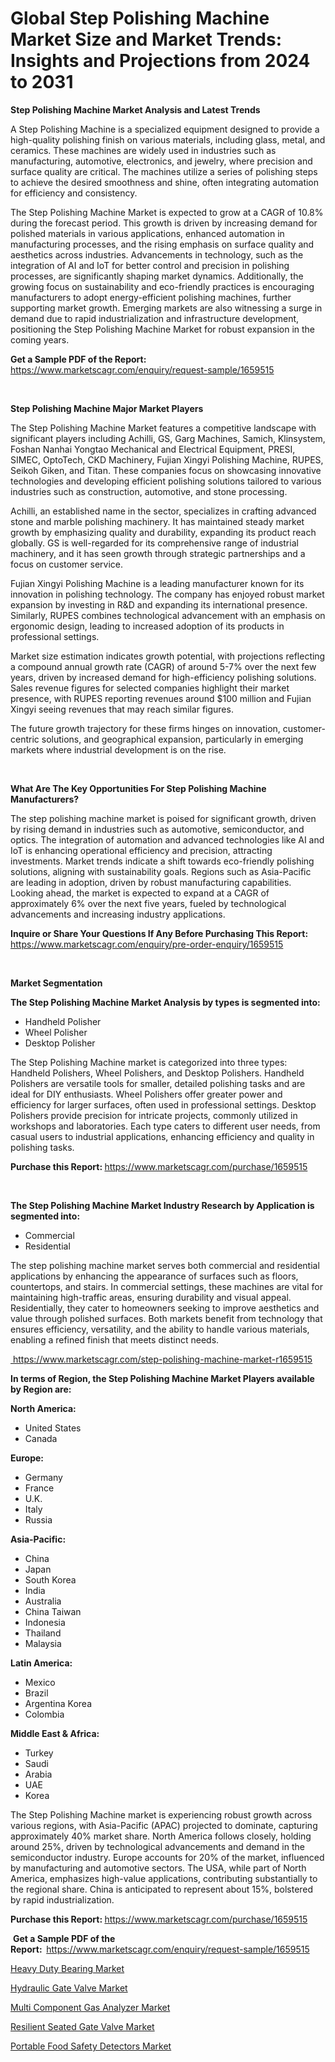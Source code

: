 <p><h1>Global Step Polishing Machine Market Size and Market Trends: Insights and Projections from 2024 to 2031</h1></p><p><strong>Step Polishing Machine Market Analysis and Latest Trends</strong></p>
<p><p>A Step Polishing Machine is a specialized equipment designed to provide a high-quality polishing finish on various materials, including glass, metal, and ceramics. These machines are widely used in industries such as manufacturing, automotive, electronics, and jewelry, where precision and surface quality are critical. The machines utilize a series of polishing steps to achieve the desired smoothness and shine, often integrating automation for efficiency and consistency.</p><p>The Step Polishing Machine Market is expected to grow at a CAGR of 10.8% during the forecast period. This growth is driven by increasing demand for polished materials in various applications, enhanced automation in manufacturing processes, and the rising emphasis on surface quality and aesthetics across industries. Advancements in technology, such as the integration of AI and IoT for better control and precision in polishing processes, are significantly shaping market dynamics. Additionally, the growing focus on sustainability and eco-friendly practices is encouraging manufacturers to adopt energy-efficient polishing machines, further supporting market growth. Emerging markets are also witnessing a surge in demand due to rapid industrialization and infrastructure development, positioning the Step Polishing Machine Market for robust expansion in the coming years.</p></p>
<p><strong>Get a Sample PDF of the Report:&nbsp;</strong> <a href="https://www.marketscagr.com/enquiry/request-sample/1659515?utm_campaign=1944&utm_medium=2&utm_source=Github&utm_content=ia&utm_term=27122024&utm_id=step-polishing-machine">https://www.marketscagr.com/enquiry/request-sample/1659515</a></p>
<p>&nbsp;</p>
<p><strong>Step Polishing Machine Major Market Players</strong></p>
<p><p>The Step Polishing Machine Market features a competitive landscape with significant players including Achilli, GS, Garg Machines, Samich, Klinsystem, Foshan Nanhai Yongtao Mechanical and Electrical Equipment, PRESI, SIMEC, OptoTech, CKD Machinery, Fujian Xingyi Polishing Machine, RUPES, Seikoh Giken, and Titan. These companies focus on showcasing innovative technologies and developing efficient polishing solutions tailored to various industries such as construction, automotive, and stone processing.</p><p>Achilli, an established name in the sector, specializes in crafting advanced stone and marble polishing machinery. It has maintained steady market growth by emphasizing quality and durability, expanding its product reach globally. GS is well-regarded for its comprehensive range of industrial machinery, and it has seen growth through strategic partnerships and a focus on customer service.</p><p>Fujian Xingyi Polishing Machine is a leading manufacturer known for its innovation in polishing technology. The company has enjoyed robust market expansion by investing in R&D and expanding its international presence. Similarly, RUPES combines technological advancement with an emphasis on ergonomic design, leading to increased adoption of its products in professional settings.</p><p>Market size estimation indicates growth potential, with projections reflecting a compound annual growth rate (CAGR) of around 5-7% over the next few years, driven by increased demand for high-efficiency polishing solutions. Sales revenue figures for selected companies highlight their market presence, with RUPES reporting revenues around $100 million and Fujian Xingyi seeing revenues that may reach similar figures.</p><p>The future growth trajectory for these firms hinges on innovation, customer-centric solutions, and geographical expansion, particularly in emerging markets where industrial development is on the rise.</p></p>
<p>&nbsp;</p>
<p><strong>What Are The Key Opportunities For Step Polishing Machine Manufacturers?</strong></p>
<p><p>The step polishing machine market is poised for significant growth, driven by rising demand in industries such as automotive, semiconductor, and optics. The integration of automation and advanced technologies like AI and IoT is enhancing operational efficiency and precision, attracting investments. Market trends indicate a shift towards eco-friendly polishing solutions, aligning with sustainability goals. Regions such as Asia-Pacific are leading in adoption, driven by robust manufacturing capabilities. Looking ahead, the market is expected to expand at a CAGR of approximately 6% over the next five years, fueled by technological advancements and increasing industry applications.</p></p>
<p><strong>Inquire or Share Your Questions If Any Before Purchasing This Report:</strong> <a href="https://www.marketscagr.com/enquiry/pre-order-enquiry/1659515?utm_campaign=1944&utm_medium=2&utm_source=Github&utm_content=ia&utm_term=27122024&utm_id=step-polishing-machine">https://www.marketscagr.com/enquiry/pre-order-enquiry/1659515</a></p>
<p>&nbsp;</p>
<p><strong>Market Segmentation</strong></p>
<p><strong>The Step Polishing Machine Market Analysis by types is segmented into:</strong></p>
<p><ul><li>Handheld Polisher</li><li>Wheel Polisher</li><li>Desktop Polisher</li></ul></p>
<p><p>The Step Polishing Machine market is categorized into three types: Handheld Polishers, Wheel Polishers, and Desktop Polishers. Handheld Polishers are versatile tools for smaller, detailed polishing tasks and are ideal for DIY enthusiasts. Wheel Polishers offer greater power and efficiency for larger surfaces, often used in professional settings. Desktop Polishers provide precision for intricate projects, commonly utilized in workshops and laboratories. Each type caters to different user needs, from casual users to industrial applications, enhancing efficiency and quality in polishing tasks.</p></p>
<p><strong>Purchase this Report:&nbsp;</strong><a href="https://www.marketscagr.com/purchase/1659515?utm_campaign=1944&utm_medium=2&utm_source=Github&utm_content=ia&utm_term=27122024&utm_id=step-polishing-machine">https://www.marketscagr.com/purchase/1659515</a></p>
<p>&nbsp;</p>
<p><strong>The Step Polishing Machine Market Industry Research by Application is segmented into:</strong></p>
<p><ul><li>Commercial</li><li>Residential</li></ul></p>
<p><p>The step polishing machine market serves both commercial and residential applications by enhancing the appearance of surfaces such as floors, countertops, and stairs. In commercial settings, these machines are vital for maintaining high-traffic areas, ensuring durability and visual appeal. Residentially, they cater to homeowners seeking to improve aesthetics and value through polished surfaces. Both markets benefit from technology that ensures efficiency, versatility, and the ability to handle various materials, enabling a refined finish that meets distinct needs.</p></p>
<p><a href="https://www.marketscagr.com/step-polishing-machine-market-r1659515?utm_campaign=1944&utm_medium=2&utm_source=Github&utm_content=ia&utm_term=27122024&utm_id=step-polishing-machine">&nbsp;https://www.marketscagr.com/step-polishing-machine-market-r1659515</a></p>
<p><strong>In terms of Region, the Step Polishing Machine Market Players available by Region are:</strong></p>
<p>
    <p> <strong> North America: </strong>
        <ul>
            <li>United States</li>
            <li>Canada</li>
        </ul>
        </p> 
    <p> <strong> Europe: </strong>
        <ul>
            <li>Germany</li>
            <li>France</li>
            <li>U.K.</li>
            <li>Italy</li>
            <li>Russia</li>
        </ul>
        </p> 
    <p> <strong> Asia-Pacific: </strong>
        <ul>
            <li>China</li>
            <li>Japan</li>
            <li>South Korea</li>
            <li>India</li>
            <li>Australia</li>
            <li>China Taiwan</li>
            <li>Indonesia</li>
            <li>Thailand</li>
            <li>Malaysia</li>
        </ul>
        </p> 
    <p> <strong> Latin America: </strong>
        <ul>
            <li>Mexico</li>
            <li>Brazil</li>
            <li>Argentina Korea</li>
            <li>Colombia</li>
        </ul>
        </p> 
    <p> <strong> Middle East & Africa: </strong>
        <ul>
            <li>Turkey</li>
            <li>Saudi</li>
            <li>Arabia</li>
            <li>UAE</li>
            <li>Korea</li>
        </ul>
    </p>
    </p>
<p><p>The Step Polishing Machine market is experiencing robust growth across various regions, with Asia-Pacific (APAC) projected to dominate, capturing approximately 40% market share. North America follows closely, holding around 25%, driven by technological advancements and demand in the semiconductor industry. Europe accounts for 20% of the market, influenced by manufacturing and automotive sectors. The USA, while part of North America, emphasizes high-value applications, contributing substantially to the regional share. China is anticipated to represent about 15%, bolstered by rapid industrialization.</p></p>
<p><strong>Purchase this Report: </strong><a href="https://www.marketscagr.com/purchase/1659515?utm_campaign=1944&utm_medium=2&utm_source=Github&utm_content=ia&utm_term=27122024&utm_id=step-polishing-machine">https://www.marketscagr.com/purchase/1659515</a></p>
<p>&nbsp;<strong>Get a Sample PDF of the Report:&nbsp;&nbsp;</strong><a href="https://www.marketscagr.com/enquiry/request-sample/1659515?utm_campaign=1944&utm_medium=2&utm_source=Github&utm_content=ia&utm_term=27122024&utm_id=step-polishing-machine">https://www.marketscagr.com/enquiry/request-sample/1659515</a></p>
<p><strong></strong></p>
<p><p><a href="https://www.linkedin.com/pulse/comprehensive-heavy-duty-bearing-report-industry-analysis-rxd6f?utm_campaign=1944&utm_medium=2&utm_source=Github&utm_content=ia&utm_term=27122024&utm_id=step-polishing-machine">Heavy Duty Bearing Market</a></p><p><a href="https://www.linkedin.com/pulse/forecast-report-hydraulic-gate-valve-industry-expected-growth-nliyf?utm_campaign=1944&utm_medium=2&utm_source=Github&utm_content=ia&utm_term=27122024&utm_id=step-polishing-machine">Hydraulic Gate Valve Market</a></p><p><a href="https://www.linkedin.com/pulse/multi-component-gas-analyzer-market-size-growing-cagr-131-forecast-jxtyf?utm_campaign=1944&utm_medium=2&utm_source=Github&utm_content=ia&utm_term=27122024&utm_id=step-polishing-machine">Multi Component Gas Analyzer Market</a></p><p><a href="https://www.linkedin.com/pulse/delving-growth-market-resilient-seated-gate-valve-expected-rsy3f?utm_campaign=1944&utm_medium=2&utm_source=Github&utm_content=ia&utm_term=27122024&utm_id=step-polishing-machine">Resilient Seated Gate Valve Market</a></p><p><a href="https://github.com/MarciaRunte/Market-Research-Report-List-1/blob/main/portable-food-safety-detectors-market.md?utm_campaign=1944&utm_medium=2&utm_source=Github&utm_content=ia&utm_term=27122024&utm_id=step-polishing-machine">Portable Food Safety Detectors Market</a></p></p>